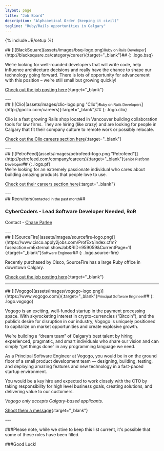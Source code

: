 ```yaml
---
layout: page
title: "Job Board"
description: "Alphabetical Order (keeping it civil)"
tagline: "Ruby/Rails opportunities in Calgary"
---
```

{% include JB/setup %}

<div class="well" markdown="1">
## [![BlackSquare](assets/images/bsq-logo.png)<small>Ruby on Rails Developer</small>](http://blacksquare.ca/category/career){:target="_blank"}##
{: .logo.bsq}

We’re looking for well-rounded developers that will write code, help influence architecture decisions and really have the chance to shape our technology going forward. There is lots of opportunity for advancement with this position – we’re still small but growing quickly!

[Check out the job posting here](http://blacksquare.ca/2013/02/developer/){:target="_blank"}
</div>
---
<div class="well" markdown="1">
## [![Clio](assets/images/clio-logo.png "Clio")<small>Ruby on Rails Developers</small>](http://goclio.com/careers){:target="_blank"}##
{: .logo.clio}

Clio is a fast growing Rails shop located in Vancouver building collaboration tools for law firms. They are hiring (like crazy) and are looking for people in Calgary that fit their company culture to remote work or possibly relocate.

[Check out the Clio careers section here](http://goclio.com/careers){:target="_blank"}
</div>
---
<div class="well" markdown="1">
## [![PetroFeed](assets/images/petrofeed-logo.png "Petrofeed")](http://petrofeed.com/company/careers){:target="_blank"}<small>Senior Platform Developer</small>##
{: .logo.pf}

<br>
We’re looking for an extremely passionate individual who cares about building amazing products that people love to use.

[Check out their careers section here](https://www.petrofeed.com/company/careers/platform){:target="_blank"}
</div>
---

<div class="well" markdown="1">
## Recruiters<small>Contacted in the past month</small>##

### CyberCoders - Lead Software Developer Needed, RoR
Contact - [Chase Parlee](mailto:Chase.Parlee@CyberCoders.com)

</div>
---
<div class="well" markdown="1">
## [![SourceFire](assets/images/sourcefire-logo.png)](https://www.cisco.apply2jobs.com/ProfExt/index.cfm?fuseaction=mExternal.showJob&RID=959059&CurrentPage=1){:target="_blank"}<small>Software Engineer</small>##
{: .logo.source-fire}

Recently purchased by Cisco, SourceFire has a large Ruby office in downtown Calgary.

[Check out the job posting here](https://www.cisco.apply2jobs.com/ProfExt/index.cfm?fuseaction=mExternal.showJob&RID=959059&CurrentPage=1){:target="_blank"}
</div>

---

<div class="well" markdown="1">
## [![Vogogo](assets/images/vogogo-logo.png)](https://www.vogogo.com/){:target="_blank"}<small>Principal Software Engineer</small>##
{: .logo.vogogo}

Vogogo is an exciting, well-funded startup in the payment processing space.  With skyrocketing interest in crypto-currencies (“Bitcoin”), and the public’s desire for disruption in our industry, Vogogo is uniquely positioned to capitalize on market opportunities and create explosive growth. 
 
We’re building a “dream team” of Calgary’s best talent by hiring experienced, pragmatic, and smart individuals who share our vision and can simply “get things done” in any programming language we need.
 
As a Principal Software Engineer at Vogogo, you would be in on the ground floor of a small product development team — designing, building, testing, and deploying amazing features and new technology in a fast-paced startup environment.
 
You would be a key hire and expected to work closely with the CTO by taking responsibility for high level business goals, creating solutions, and delivering value to our customers.
 
<i>Vogogo only accepts Calgary-based applicants.</i>

[Shoot them a message](https://www.vogogo.com/#Contact){:target="_blank"}
</div>
---

###Please note, while we stive to keep this list current, it's possible that some of these roles have been filled.

###Good Luck!
